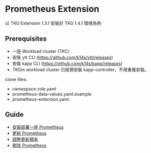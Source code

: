 # Prometheus Extension 

以 TKG Extension 1.3.1 安裝於 TKG 1.4.1 環境為例

## Prerequisites

* 一座 Workload cluster (TKC)
* 安裝 ytt CLI (<https://github.com/k14s/ytt/releases>)
* 安裝 kapp CLI (<https://github.com/k14s/kapp/releases>)
* TKGm workload cluster 已經預安裝 kapp-controller，不用重複安裝。

clone files:
* namespace-role.yaml
* prometheus-data-values.yaml.example
* prometheus-extension.yaml

## Guide

* [安裝部署一座 Prometheus](./01-deploy-guide.md)
* [更新 Prometheus](./02-update-guide.md)
* [調整更新頻率](./03-update-syncperiod-guide.md)
* [刪除 Prometheus](./04-delete-guide.md)
